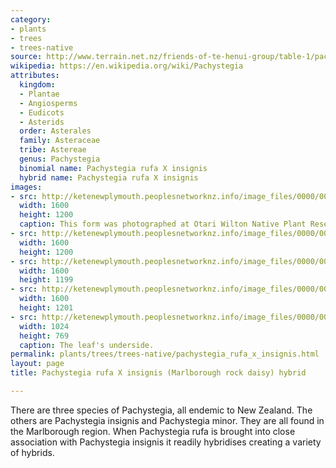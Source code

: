 ```yaml
---
category:
- plants
- trees
- trees-native
source: http://www.terrain.net.nz/friends-of-te-henui-group/table-1/pachystegia-rufa-x-insignis-hybrid.html
wikipedia: https://en.wikipedia.org/wiki/Pachystegia
attributes:
  kingdom:
  - Plantae
  - Angiosperms
  - Eudicots
  - Asterids
  order: Asterales
  family: Asteraceae
  tribe: Astereae
  genus: Pachystegia
  binomial name: Pachystegia rufa X insignis
  hybrid name: Pachystegia rufa X insignis
images:
- src: http://ketenewplymouth.peoplesnetworknz.info/image_files/0000/0012/5568/Pachystegia_rufa_X_insignis_-001.JPG
  width: 1600
  height: 1200
  caption: This form was photographed at Otari Wilton Native Plant Reserve, Wellington.
- src: http://ketenewplymouth.peoplesnetworknz.info/image_files/0000/0012/5578/Pachystegia_rufa_X_insignis_-004.JPG
  width: 1600
  height: 1200
- src: http://ketenewplymouth.peoplesnetworknz.info/image_files/0000/0012/5573/Pachystegia_rufa_X_insignis_-002.JPG
  width: 1600
  height: 1199
- src: http://ketenewplymouth.peoplesnetworknz.info/image_files/0000/0012/5583/Pachystegia_rufa_X_insignis_-006.JPG
  width: 1600
  height: 1201
- src: http://ketenewplymouth.peoplesnetworknz.info/image_files/0000/0012/5588/Pachystegia_rufa_X_insignis_-007.JPG
  width: 1024
  height: 769
  caption: The leaf's underside.
permalink: plants/trees/trees-native/pachystegia_rufa_x_insignis.html
layout: page
title: Pachystegia rufa X insignis (Marlborough rock daisy) hybrid

---
```

There are three species of Pachystegia, all endemic to New Zealand. The others are Pachystegia insignis and Pachystegia minor. They are all found in the Marlborough region. When Pachystegia rufa is brought into close association with Pachystegia insignis it readily hybridises creating a variety of hybrids.


